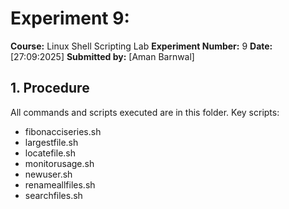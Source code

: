 # Experiment 9:

**Course:** Linux Shell Scripting Lab
**Experiment Number:** 9
**Date:** [27:09:2025]
**Submitted by:** [Aman Barnwal]

## 1. Procedure
All commands and scripts executed are in this folder. Key scripts:
- fibonacciseries.sh
- largestfile.sh
- locatefile.sh
- monitorusage.sh
- newuser.sh
- renameallfiles.sh
- searchfiles.sh

